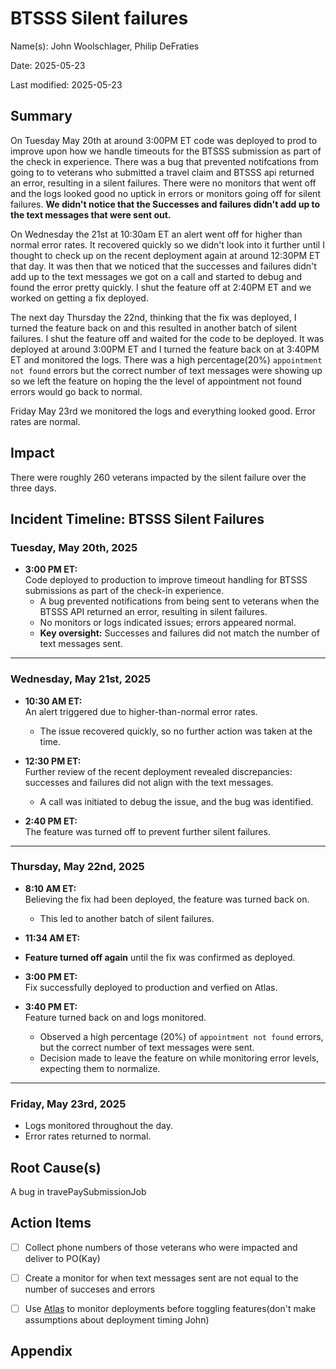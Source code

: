 # BTSSS Silent failures

Name(s): John Woolschlager, Philip DeFraties

Date: 2025-05-23

Last modified: 2025-05-23

## Summary

On Tuesday May 20th at around 3:00PM ET code was deployed to prod to improve upon how we handle timeouts for the BTSSS submission as part of the check in experience. There was a bug that prevented notifcations from going to to veterans who submitted a travel claim and BTSSS api returned an error, resulting in a silent failures. There were no monitors that went off and the logs looked good no uptick in errors or monitors going off for silent failures. **We didn't notice that the Successes and failures didn't add up to the text messages that were sent out.**

On Wednesday the 21st at 10:30am ET an alert went off for higher than normal error rates. It recovered quickly so we didn't look into it further until I thought to check up on the recent deployment again at around 12:30PM ET that day. It was then that we noticed that the successes and failures didn't add up to the text messages we got on a call and started to debug and found the error pretty quickly. I shut the feature off at 2:40PM ET and we worked on getting a fix deployed.

The next day Thursday the 22nd, thinking that the fix was deployed, I turned the feature back on and this resulted in another batch of silent failures. I shut the feature off and waited for the code to be deployed. It was deployed at around 3:00PM ET and I turned the feature back on at 3:40PM ET and monitored the logs. There was a high percentage(20%) `appointment not found` errors but the correct number of text messages were showing up so we left the feature on hoping the the level of appointment not found errors would go back to normal.

Friday May 23rd we monitored the logs and everything looked good. Error rates are normal.

## Impact

There were roughly 260 veterans impacted by the silent failure over the three days.


## Incident Timeline: BTSSS Silent Failures

### **Tuesday, May 20th, 2025**
- **3:00 PM ET:**  
  Code deployed to production to improve timeout handling for BTSSS submissions as part of the check-in experience.  
  - A bug prevented notifications from being sent to veterans when the BTSSS API returned an error, resulting in silent failures.  
  - No monitors or logs indicated issues; errors appeared normal.  
  - **Key oversight:** Successes and failures did not match the number of text messages sent.

---

### **Wednesday, May 21st, 2025**
- **10:30 AM ET:**  
  An alert triggered due to higher-than-normal error rates.  
  - The issue recovered quickly, so no further action was taken at the time.

- **12:30 PM ET:**  
  Further review of the recent deployment revealed discrepancies: successes and failures did not align with the text messages.  
  - A call was initiated to debug the issue, and the bug was identified.

- **2:40 PM ET:**  
  The feature was turned off to prevent further silent failures.

---

### **Thursday, May 22nd, 2025**
- **8:10 AM ET:**  
  Believing the fix had been deployed, the feature was turned back on.  
  - This led to another batch of silent failures.

- **11:34 AM ET:**
- **Feature turned off again** until the fix was confirmed as deployed.  

- **3:00 PM ET:**  
  Fix successfully deployed to production and verfied on Atlas.  

- **3:40 PM ET:**  
  Feature turned back on and logs monitored.  
  - Observed a high percentage (20%) of `appointment not found` errors, but the correct number of text messages were sent.  
  - Decision made to leave the feature on while monitoring error levels, expecting them to normalize.

---

### **Friday, May 23rd, 2025**
- Logs monitored throughout the day.  
- Error rates returned to normal.

## Root Cause(s)

A bug in travePaySubmissionJob

## Action Items

- [ ] Collect phone numbers of those veterans who were impacted and deliver to PO(Kay)
- [ ] Create a monitor for when text messages sent are not equal to the number of succeses and errors
- [ ] Use [Atlas](https://www.va.gov/atlas/apps/vets-api/deploy_status) to monitor deployments before toggling features(don't make assumptions about deployment timing John)


## Appendix
